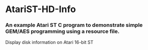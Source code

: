 # AtariST-HD-Info
### An example Atari ST C program to demonstrate simple GEM/AES programming using a resource file. 

Display disk information on Atari 16-bit ST


